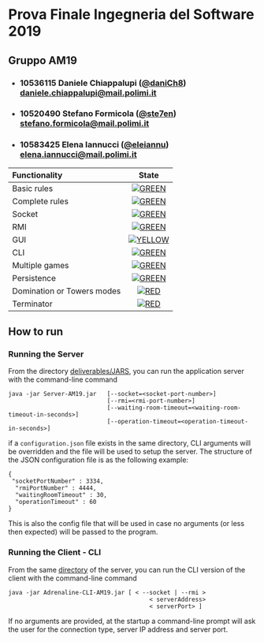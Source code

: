 # Prova Finale Ingegneria del Software 2019  
## Gruppo AM19  
  
- ###   10536115    Daniele Chiappalupi ([@daniCh8](https://github.com/daniCh8))<br>daniele.chiappalupi@mail.polimi.it  
- ###   10520490    Stefano Formicola ([@ste7en](https://github.com/ste7en))<br>stefano.formicola@mail.polimi.it  
- ###   10583425    Elena Iannucci ([@eleiannu](https://github.com/eleiannu))<br>elena.iannucci@mail.polimi.it  
  
| Functionality | State |  
|:-----------------------|:------------------------------------:|  
| Basic rules | [![GREEN](https://placehold.it/15/44bb44/44bb44)](#) |  
| Complete rules | [![GREEN](https://placehold.it/15/44bb44/44bb44)](#) |  
| Socket | [![GREEN](https://placehold.it/15/44bb44/44bb44)](#) |  
| RMI | [![GREEN](https://placehold.it/15/44bb44/44bb44)](#) |  
| GUI | [![YELLOW](https://placehold.it/15/ffdd00/ffdd00)](#) |  
| CLI | [![GREEN](https://placehold.it/15/44bb44/44bb44)](#) |  
| Multiple games | [![GREEN](https://placehold.it/15/44bb44/44bb44)](#) |  
| Persistence | [![GREEN](https://placehold.it/15/44bb44/44bb44)](#) |  
| Domination or Towers modes | [![RED](https://placehold.it/15/f03c15/f03c15)](#) |  
| Terminator | [![RED](https://placehold.it/15/f03c15/f03c15)](#) |  
  
<!--  
[![RED](https://placehold.it/15/f03c15/f03c15)](#)  
[![YELLOW](https://placehold.it/15/ffdd00/ffdd00)](#)  
[![GREEN](https://placehold.it/15/44bb44/44bb44)](#)  
-->

## How to run
### Running the Server
From the directory [deliverables/JARS](./deliverables/JARS), you can run the application server with the command-line command

    java -jar Server-AM19.jar 	[--socket=<socket-port-number>] 
							    [--rmi=<rmi-port-number>] 
							    [--waiting-room-timeout=<waiting-room-timeout-in-seconds>] 
							    [--operation-timeout=<operation-timeout-in-seconds>]  

if a `configuration.json` file exists in the same directory, CLI arguments will be overridden and the file will be used to setup the server. 
The structure of the JSON configuration file is as the following example:

    {  
     "socketPortNumber" : 3334,  
      "rmiPortNumber" : 4444,  
      "waitingRoomTimeout" : 30,  
      "operationTimeout" : 60  
    }
This is also the config file that will be used in case no arguments (or less then expected) will be passed to the program.

### Running the Client - CLI
From the same [directory](./deliverables/JARS) of the server, you can run the CLI version of the client with the command-line command

    java -jar Adrenaline-CLI-AM19.jar [	< --socket | --rmi > 
                                            < serverAddress> 
                                            < serverPort> ]
If no arguments are provided, at the startup a command-line prompt will ask the user for the connection type, server IP address and server port.